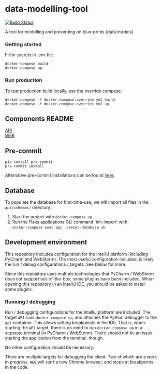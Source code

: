 # data-modelling-tool

[![Build Status](https://travis-ci.com/equinor/data-modelling-tool.svg?token=yR5pmi3sbtpmzTWwTfNG&branch=master)](https://travis-ci.com/equinor/data-modelling-tool)

A tool for modelling and presenting on blue-prints (data models)

### Getting started

Fill in secrets in .env file.

```
docker-compose build
docker-compose up
```

### Run production

To test production build locally, use the override compose.

```
docker-compose -f docker-compose.override.yml build
docker-compose -f docker-compose.override.yml up
```

## Components README

[API](api/README.md)  
[WEB](web/README.md)

## Pre-commit

```
pip install pre-commit
pre-commit install
```

Alternative pre-commit installations can be found [here](https://pre-commit.com/#install).


## Database

To populate the database for first-time-use, we will import all files in the `api/schemas/` directory.

1. Start the project with `docker-compose up`
2. Run the Flaks applications CLI command 'init-import' with;  
   `docker-compose exec api ./reset-database.sh`

## Development environment
This repository includes configuration for the IntelliJ platform (including PyCharm and WebStorm).
The most useful configuration included, is likely the run / debug configurations / targets.
See below for more.

Since this repository uses multiple technologies that PyCharm / WebStorm does not support out-of-the-box, some plugins have been included.
When opening this repository in an IntelliJ IDE, you should be asked to install some plugins. 

### Running / debugging
Run / debugging configurations for the IntelliJ platform are included.
The target `API` runs `docker-compose up`, and attaches the Python debugger to the `api` container. This allows setting breakpoints in the IDE.
That is, when starting the `API` target, there is no need to run `docker-compose up` in a separate terminal (in PyCharm / WebStorm).
There should not be an issue starting the application from the terminal, though.

No other configuration should be necessary.

There are multiple targets for debugging the client.
Two of which are a work in progress.
`WEB` will start a new Chrome browser, and stops at breakpoints in the code.
